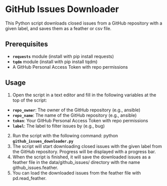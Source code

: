 # GitHub Issues Downloader
This Python script downloads closed issues from a GitHub repository with a given label, and saves them as a feather or csv file.

## Prerequisites
- **`requests`** module (install with pip install requests)
- **`tqdm`** module (install with pip install tqdm)
- A GitHub Personal Access Token with repo permissions

## Usage
1. Open the script in a text editor and fill in the following variables at the top of the script:

- **`repo_owner`**: The owner of the GitHub repository (e.g., ansible)
- **`repo_name`**: The name of the GitHub repository (e.g., ansible)
- **`token`**: Your GitHub Personal Access Token with repo permissions
- **`label`**: The label to filter issues by (e.g., bug)

2. Run the script with the following command: python **`github_issues_downloader.py`**
3. The script will start downloading closed issues with the given label from the GitHub repository. Progress will be displayed with a progress bar.
4. When the script is finished, it will save the downloaded issues as a feather file in the data/github_issues/ directory with the name github_issues.feather.
5. You can load the downloaded issues from the feather file with pd.read_feather.
